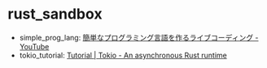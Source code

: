 # rust_sandbox

- simple_prog_lang: [簡単なプログラミング言語を作るライブコーディング - YouTube](https://www.youtube.com/watch?v=JAtN0TGrNE4)
- tokio_tutorial: [Tutorial | Tokio - An asynchronous Rust runtime](https://tokio.rs/tokio/tutorial)
